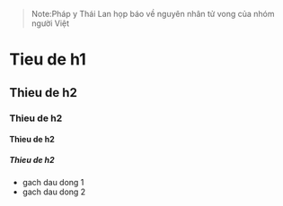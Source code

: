 > Note:Pháp y Thái Lan họp báo về nguyên nhân tử vong của nhóm người Việt

# Tieu de h1
## Thieu de h2
### Thieu de h2
#### Thieu de h2
##### Thieu de h2

- gach dau dong 1
- gach dau dong 2